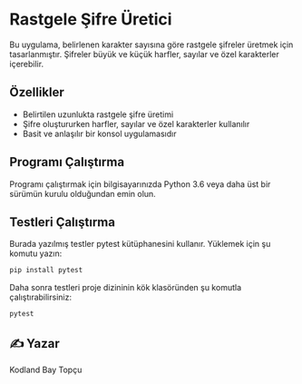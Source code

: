 # Rastgele Şifre Üretici

Bu uygulama, belirlenen karakter sayısına göre rastgele şifreler üretmek için tasarlanmıştır. Şifreler büyük ve küçük harfler, sayılar ve özel karakterler içerebilir.

## Özellikler

- Belirtilen uzunlukta rastgele şifre üretimi
- Şifre oluştururken harfler, sayılar ve özel karakterler kullanılır
- Basit ve anlaşılır bir konsol uygulamasıdır

## Programı Çalıştırma

Programı çalıştırmak için bilgisayarınızda Python 3.6 veya daha üst bir sürümün kurulu olduğundan emin olun.

## Testleri Çalıştırma

Burada yazılmış testler pytest kütüphanesini kullanır. Yüklemek için şu komutu yazın:
```bash
pip install pytest
```

Daha sonra testleri proje dizininin kök klasöründen şu komutla çalıştırabilirsiniz:
```bash
pytest
```

## ✍️ Yazar

Kodland
Bay Topçu
